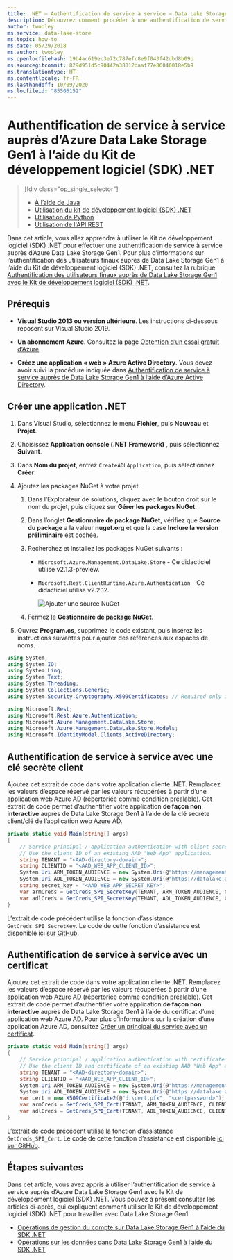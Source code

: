 ```yaml
---
title: .NET – Authentification de service à service – Data Lake Storage Gen1
description: Découvrez comment procéder à une authentification de service à service auprès d’Azure Data Lake Storage Gen1 en utilisant Azure Active Directory et le Kit de développement logiciel (SDK) .NET.
author: twooley
ms.service: data-lake-store
ms.topic: how-to
ms.date: 05/29/2018
ms.author: twooley
ms.openlocfilehash: 19b4ac619ec3e72c787efc8e9f043f42dbd8b09b
ms.sourcegitcommit: 829d951d5c90442a38012daaf77e86046018e5b9
ms.translationtype: HT
ms.contentlocale: fr-FR
ms.lasthandoff: 10/09/2020
ms.locfileid: "85505152"
---
```

# <a name="service-to-service-authentication-with-azure-data-lake-storage-gen1-using-net-sdk"></a>Authentification de service à service auprès d’Azure Data Lake Storage Gen1 à l’aide du Kit de développement logiciel (SDK) .NET
> [!div class="op_single_selector"]
> * [À l’aide de Java](data-lake-store-service-to-service-authenticate-java.md)
> * [Utilisation du kit de développement logiciel (SDK) .NET](data-lake-store-service-to-service-authenticate-net-sdk.md)
> * [Utilisation de Python](data-lake-store-service-to-service-authenticate-python.md)
> * [Utilisation de l'API REST](data-lake-store-service-to-service-authenticate-rest-api.md)
>
>

Dans cet article, vous allez apprendre à utiliser le Kit de développement logiciel (SDK) .NET pour effectuer une authentification de service à service auprès d’Azure Data Lake Storage Gen1. Pour plus d’informations sur l’authentification des utilisateurs finaux auprès de Data Lake Storage Gen1 à l’aide du Kit de développement logiciel (SDK) .NET, consultez la rubrique [Authentification des utilisateurs finaux auprès de Data Lake Storage Gen1 avec le Kit de développement logiciel (SDK) .NET](data-lake-store-end-user-authenticate-net-sdk.md).

## <a name="prerequisites"></a>Prérequis
* **Visual Studio 2013 ou version ultérieure**. Les instructions ci-dessous reposent sur Visual Studio 2019.

* **Un abonnement Azure**. Consultez la page [Obtention d’un essai gratuit d’Azure](https://azure.microsoft.com/pricing/free-trial/).

* **Créez une application « web » Azure Active Directory**. Vous devez avoir suivi la procédure indiquée dans [Authentification de service à service auprès de Data Lake Storage Gen1 à l’aide d’Azure Active Directory](data-lake-store-service-to-service-authenticate-using-active-directory.md).

## <a name="create-a-net-application"></a>Créer une application .NET
1. Dans Visual Studio, sélectionnez le menu **Fichier**, puis **Nouveau** et **Projet**.
2. Choisissez **Application console (.NET Framework)** , puis sélectionnez **Suivant**.
3. Dans **Nom du projet**, entrez `CreateADLApplication`, puis sélectionnez **Créer**.

4. Ajoutez les packages NuGet à votre projet.

   1. Dans l’Explorateur de solutions, cliquez avec le bouton droit sur le nom du projet, puis cliquez sur **Gérer les packages NuGet**.
   2. Dans l’onglet **Gestionnaire de package NuGet**, vérifiez que **Source du package** a la valeur **nuget.org** et que la case **Inclure la version préliminaire** est cochée.
   3. Recherchez et installez les packages NuGet suivants :

      * `Microsoft.Azure.Management.DataLake.Store` - Ce didacticiel utilise v2.1.3-preview.
      * `Microsoft.Rest.ClientRuntime.Azure.Authentication` - Ce didacticiel utilise v2.2.12.

        ![Ajouter une source NuGet](./media/data-lake-store-get-started-net-sdk/data-lake-store-install-nuget-package.png "Créer un compte Azure Data Lake")
   4. Fermez le **Gestionnaire de package NuGet**.

5. Ouvrez **Program.cs**, supprimez le code existant, puis insérez les instructions suivantes pour ajouter des références aux espaces de noms.

```csharp
using System;
using System.IO;
using System.Linq;
using System.Text;
using System.Threading;
using System.Collections.Generic;
using System.Security.Cryptography.X509Certificates; // Required only if you are using an Azure AD application created with certificates

using Microsoft.Rest;
using Microsoft.Rest.Azure.Authentication;
using Microsoft.Azure.Management.DataLake.Store;
using Microsoft.Azure.Management.DataLake.Store.Models;
using Microsoft.IdentityModel.Clients.ActiveDirectory;
```

## <a name="service-to-service-authentication-with-client-secret"></a>Authentification de service à service avec une clé secrète client
Ajoutez cet extrait de code dans votre application cliente .NET. Remplacez les valeurs d’espace réservé par les valeurs récupérées à partir d’une application web Azure AD (répertoriée comme condition préalable). Cet extrait de code permet d’authentifier votre application **de façon non interactive** auprès de Data Lake Storage Gen1 à l’aide de la clé secrète client/clé de l’application web Azure AD.

```csharp
private static void Main(string[] args)
{
    // Service principal / application authentication with client secret / key
    // Use the client ID of an existing AAD "Web App" application.
    string TENANT = "<AAD-directory-domain>";
    string CLIENTID = "<AAD_WEB_APP_CLIENT_ID>";
    System.Uri ARM_TOKEN_AUDIENCE = new System.Uri(@"https://management.core.windows.net/");
    System.Uri ADL_TOKEN_AUDIENCE = new System.Uri(@"https://datalake.azure.net/");
    string secret_key = "<AAD_WEB_APP_SECRET_KEY>";
    var armCreds = GetCreds_SPI_SecretKey(TENANT, ARM_TOKEN_AUDIENCE, CLIENTID, secret_key);
    var adlCreds = GetCreds_SPI_SecretKey(TENANT, ADL_TOKEN_AUDIENCE, CLIENTID, secret_key);
}
```

L’extrait de code précédent utilise la fonction d’assistance `GetCreds_SPI_SecretKey`. Le code de cette fonction d’assistance est disponible [ici sur GitHub](https://github.com/Azure-Samples/data-lake-analytics-dotnet-auth-options#getcreds_spi_secretkey).

## <a name="service-to-service-authentication-with-certificate"></a>Authentification de service à service avec un certificat

Ajoutez cet extrait de code dans votre application cliente .NET. Remplacez les valeurs d’espace réservé par les valeurs récupérées à partir d’une application web Azure AD (répertoriée comme condition préalable). Cet extrait de code permet d’authentifier votre application **de façon non interactive** auprès de Data Lake Storage Gen1 à l’aide du certificat d’une application web Azure AD. Pour plus d’informations sur la création d’une application Azure AD, consultez [Créer un principal du service avec un certificat](../active-directory/develop/howto-authenticate-service-principal-powershell.md#create-service-principal-with-self-signed-certificate).

```csharp
private static void Main(string[] args)
{
    // Service principal / application authentication with certificate
    // Use the client ID and certificate of an existing AAD "Web App" application.
    string TENANT = "<AAD-directory-domain>";
    string CLIENTID = "<AAD_WEB_APP_CLIENT_ID>";
    System.Uri ARM_TOKEN_AUDIENCE = new System.Uri(@"https://management.core.windows.net/");
    System.Uri ADL_TOKEN_AUDIENCE = new System.Uri(@"https://datalake.azure.net/");
    var cert = new X509Certificate2(@"d:\cert.pfx", "<certpassword>");
    var armCreds = GetCreds_SPI_Cert(TENANT, ARM_TOKEN_AUDIENCE, CLIENTID, cert);
    var adlCreds = GetCreds_SPI_Cert(TENANT, ADL_TOKEN_AUDIENCE, CLIENTID, cert);
}
```

L’extrait de code précédent utilise la fonction d’assistance `GetCreds_SPI_Cert`. Le code de cette fonction d’assistance est disponible [ici sur GitHub](https://github.com/Azure-Samples/data-lake-analytics-dotnet-auth-options#getcreds_spi_cert).

## <a name="next-steps"></a>Étapes suivantes
Dans cet article, vous avez appris à utiliser l’authentification de service à service auprès d’Azure Data Lake Storage Gen1 avec le Kit de développement logiciel (SDK) .NET. Vous pouvez à présent consulter les articles ci-après, qui expliquent comment utiliser le Kit de développement logiciel (SDK) .NET pour travailler avec Data Lake Storage Gen1.

* [Opérations de gestion du compte sur Data Lake Storage Gen1 à l’aide du SDK .NET](data-lake-store-get-started-net-sdk.md)
* [Opérations sur les données dans Data Lake Storage Gen1 à l’aide du SDK .NET](data-lake-store-data-operations-net-sdk.md)
